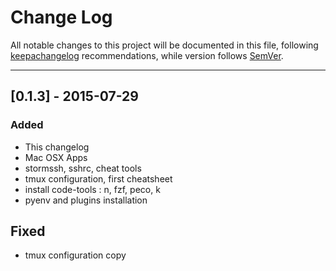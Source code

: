# Change Log

All notable changes to this project will be documented in this file, following [keepachangelog](http://keepachangelog.com/) recommendations, while version follows [SemVer](http://semver.org/).

---

## [0.1.3] - 2015-07-29
### Added
- This changelog
- Mac OSX Apps
- stormssh, sshrc, cheat tools
- tmux configuration, first cheatsheet
- install code-tools : n, fzf, peco, k
- pyenv and plugins installation

## Fixed
- tmux configuration copy
